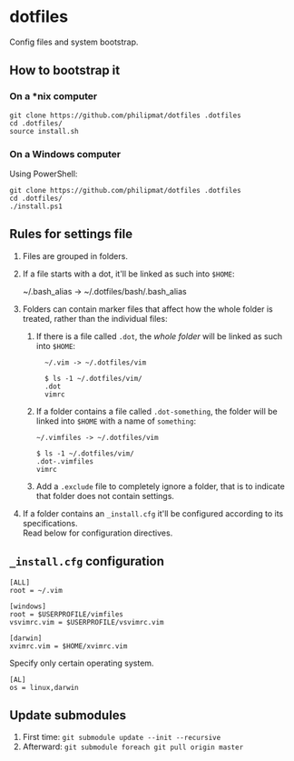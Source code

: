 dotfiles
========

Config files and system bootstrap.

## How to bootstrap it

### On a *nix computer

```
git clone https://github.com/philipmat/dotfiles .dotfiles
cd .dotfiles/
source install.sh
```


### On a Windows computer

Using PowerShell:

```
git clone https://github.com/philipmat/dotfiles .dotfiles
cd .dotfiles/
./install.ps1
```

## Rules for settings file

1. Files are grouped in folders.
2. If a file starts with a dot, it'll be linked as such into `$HOME`:

    ~/.bash_alias -> ~/.dotfiles/bash/.bash_alias

3. Folders can contain marker files that affect how the whole folder is treated,
   rather than the individual files:
   
   1. If there is a file called `.dot`, the *whole folder* will be linked
      as such into `$HOME`:

            ~/.vim -> ~/.dotfiles/vim

            $ ls -1 ~/.dotfiles/vim/
            .dot
            vimrc

    2. If a folder contains a file called `.dot-something`, the folder
       will be linked into `$HOME` with a name of `something`:

           ~/.vimfiles -> ~/.dotfiles/vim

           $ ls -1 ~/.dotfiles/vim/
           .dot-.vimfiles
           vimrc
    
    3. Add a `.exclude` file to completely ignore a folder,
       that is to indicate that folder does not contain settings.

4. If a folder contains an `_install.cfg` it'll be configured according to its 
   specifications.  
   Read below for configuration directives.

## `_install.cfg` configuration
```
[ALL]
root = ~/.vim

[windows]
root = $USERPROFILE/vimfiles
vsvimrc.vim = $USERPROFILE/vsvimrc.vim

[darwin]
xvimrc.vim = $HOME/xvimrc.vim
```

Specify only certain operating system.
```
[AL]
os = linux,darwin
```

## Update submodules

1. First time: `git submodule update --init --recursive`
2. Afterward: `git submodule foreach git pull origin master`
